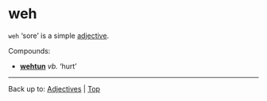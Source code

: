 # weh

`weh` ‘sore’ is a simple [adjective](../../index.md).

Compounds:
- **[wehtun](../../../verbs/w/we/wehtun.md)** *vb.* ‘hurt’

----

Back up to: [Adjectives](../../index.md) | [Top](../../../index.md)
